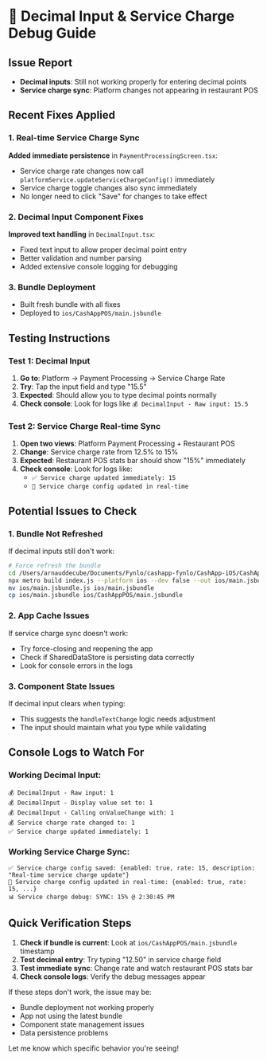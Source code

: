 # 🔧 Decimal Input & Service Charge Debug Guide

## Issue Report
- **Decimal inputs**: Still not working properly for entering decimal points
- **Service charge sync**: Platform changes not appearing in restaurant POS

## Recent Fixes Applied

### 1. Real-time Service Charge Sync
**Added immediate persistence** in `PaymentProcessingScreen.tsx`:
- Service charge rate changes now call `platformService.updateServiceChargeConfig()` immediately
- Service charge toggle changes also sync immediately
- No longer need to click "Save" for changes to take effect

### 2. Decimal Input Component Fixes  
**Improved text handling** in `DecimalInput.tsx`:
- Fixed text input to allow proper decimal point entry
- Better validation and number parsing
- Added extensive console logging for debugging

### 3. Bundle Deployment
- Built fresh bundle with all fixes
- Deployed to `ios/CashAppPOS/main.jsbundle`

## Testing Instructions

### Test 1: Decimal Input
1. **Go to**: Platform → Payment Processing → Service Charge Rate
2. **Try**: Tap the input field and type "15.5"
3. **Expected**: Should allow you to type decimal points normally
4. **Check console**: Look for logs like `💰 DecimalInput - Raw input: 15.5`

### Test 2: Service Charge Real-time Sync
1. **Open two views**: Platform Payment Processing + Restaurant POS
2. **Change**: Service charge rate from 12.5% to 15%
3. **Expected**: Restaurant POS stats bar should show "15%" immediately
4. **Check console**: Look for logs like:
   - `✅ Service charge updated immediately: 15`
   - `🔄 Service charge config updated in real-time`

## Potential Issues to Check

### 1. Bundle Not Refreshed
If decimal inputs still don't work:
```bash
# Force refresh the bundle
cd /Users/arnauddecube/Documents/Fynlo/cashapp-fynlo/CashApp-iOS/CashAppPOS
npx metro build index.js --platform ios --dev false --out ios/main.jsbundle
mv ios/main.jsbundle.js ios/main.jsbundle
cp ios/main.jsbundle ios/CashAppPOS/main.jsbundle
```

### 2. App Cache Issues
If service charge sync doesn't work:
- Try force-closing and reopening the app
- Check if SharedDataStore is persisting data correctly
- Look for console errors in the logs

### 3. Component State Issues
If decimal input clears when typing:
- This suggests the `handleTextChange` logic needs adjustment
- The input should maintain what you type while validating

## Console Logs to Watch For

### Working Decimal Input:
```
💰 DecimalInput - Raw input: 1
💰 DecimalInput - Display value set to: 1
💰 DecimalInput - Calling onValueChange with: 1
💰 Service charge rate changed to: 1
✅ Service charge updated immediately: 1
```

### Working Service Charge Sync:
```
✅ Service charge config saved: {enabled: true, rate: 15, description: "Real-time service charge update"}
🔄 Service charge config updated in real-time: {enabled: true, rate: 15, ...}
📊 Service charge debug: SYNC: 15% @ 2:30:45 PM
```

## Quick Verification Steps

1. **Check if bundle is current**: Look at `ios/CashAppPOS/main.jsbundle` timestamp
2. **Test decimal entry**: Try typing "12.50" in service charge field  
3. **Test immediate sync**: Change rate and watch restaurant POS stats bar
4. **Check console logs**: Verify the debug messages appear

If these steps don't work, the issue may be:
- Bundle deployment not working properly
- App not using the latest bundle
- Component state management issues
- Data persistence problems

Let me know which specific behavior you're seeing!